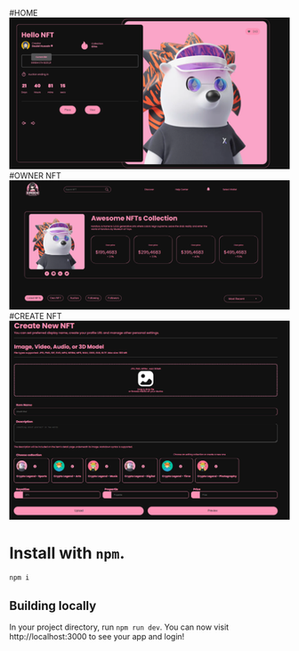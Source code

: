 #HOME
![example](home.png)
#OWNER NFT
![example](owner.png)
#CREATE NFT
![example](create.png)
# Install with `npm`.
```sh
npm i 
```

## Building locally

In your project directory, run `npm run dev`. You can now visit http://localhost:3000 to see your app and login!



